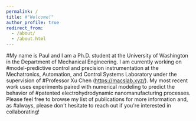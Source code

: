 ```yaml
---
permalink: /
title: #"Welcome!"
author_profile: true
redirect_from: 
  - /about/
  - /about.html
---
```


#My name is Paul and I am a Ph.D. student at the University of Washington in the Department of Mechanical Engineering. I am currently working on #model-predictive control and precision instrumentation at the Mechatronics, Automation, and Control Systems Laboratory under the supervision of #Professor Xu Chen (https://macslab.xyz/). My most recent work uses experiments paired with numerical modeling to predict the behavior of #patented electrohydrodynamic nanomanufacturing processes. Please feel free to browse my list of publications for more information and, as #always, please don't hesitate to reach out if you're interested in collaborating!





